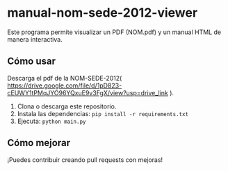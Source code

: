 # manual-nom-sede-2012-viewer

Este programa permite visualizar un PDF (NOM.pdf) y un manual HTML de manera interactiva.  

## Cómo usar
Descarga el pdf de la NOM-SEDE-2012( https://drive.google.com/file/d/1pD823-cEUWY1tPMqJYO96YQxuE9v3FgX/view?usp=drive_link ).
1. Clona o descarga este repositorio.
2. Instala las dependencias: `pip install -r requirements.txt`
3. Ejecuta: `python main.py`

## Cómo mejorar

¡Puedes contribuir creando pull requests con mejoras!
